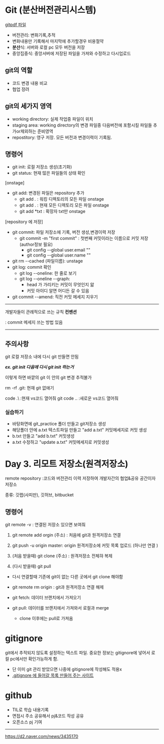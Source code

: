 # Git (분산버전관리시스템)

  [gitpdf 파일](https://git-scm.com/book/ko/v2) 

- 버전관리: 변화기록,추적
- 변화내용만 기록해서 마지막에 추가할경우 비용절약
- **분산**식: 서버와 로컬 pc 모두 버전을 저장 
- 중앙집중식: 중앙서버에 저장된 파일을 가져와 수정하고 다시업로드

## git의 역할
- 코드 변경 내용 비교 
- 협업 장려

## git의 세가지 영역
- working directory: 실제 작업중 파일이 위치
- staging area: working directory의 변경 파일중 다음버전에 포함시킬 파일들 추가or제외하는 준비영역
-  repostitory: 영구 저장. 모든 버전과 변경이력이 기록됨.


## 명령어
- git init: 로컬 저장소 생성(초기화) 
- git status: 현재 많은 파일들의 상태 확인 

[onstage]
- git add: 변경된 파일은 repository 추가
  - git add *.* : 워킹 디렉토리의 모든 파일 onstage
  - git add . : 현재 모든 디렉토리 모든 파일 onstage
  - git add *txt : 확장자 txt만 onstage 
  
[repository 에 저장]
- git commit: 파일 저장소에 기록, 버전 생성,변경이력 저장 
  - git commit -m "first commit" : 첫번째 커밋이라는 이름으로 커밋 저장 (author정보 필요) 
    - git config --global user.email ""
    - git config --global user.name ""
- git rm --cached (파일이름): unstage 
- git log: commit 확인 
    - git log --oneline: 한 줄로 보기
    - git log --oneline --graph: 
        - head 가 가리키는 커밋이 무엇인지 앎
        - 커밋 아이디 알면 어디든 갈 수 있음
- git commit --amend: 직전 커밋 메세지 지우기
---
개발자들이 관례적으로 쓰는 규칙 **컨벤션** 

: commit 메세지 쓰는 방법 있음

---
## 주의사항
git 로컬 저장소 내에 다시 git 만들면 안됨

***ex. git init 다음에 다시 git init 하는거***

이렇게 하면 바깥의 git 이 안의 git 변경 추적불가

rm -rf .git: 현재 git 없애기 

code .\ :현재 vs코드 열어줘
git
code .. :새로운 vs코드 열어줘





### 실습하기
- 바탕화면에 git_practice 폴더 만들고 git저장소 생성
- 해당폴더 안에 a.txt 텍스트파일 만들고 "add a.txt" 커밋메세지로 커밋 생성
- b.txt 만들고 "add b.txt" 커밋생성
- a.txt 수정하고 "update a.txt" 커밋메세지로 커밋생성





# Day 3.  리모트 저장소(원격저장소)

remote repository 
:코드와 버전관리 이력 저장하여 개발자간의 협업&공유 공간이자 저장소

종류: 깃랩(사피만), 깃허브, bitbucket
## 명령어
git remote -v : 연결된 저장소 있으면 보여줘

1. git remote add orgin (주소) : 처음에 git과 원격저장소 연결

2. git push -u origin master: origin 원격저장소에 커밋 목록 업로드 (하나만 연결 )

3. (처음 받을때) git clone (주소) : 원격저장소 전체햐 복제 

4. (다시 받을때) git pull 

- 다시 연결할때 기존에 git이 없는 다른 곳에서 git clone 해야함

- git remote rm origin : git과 원격저장소 연결 해제

- git fetch: 데이터 브랜치에서 가져오기 

- git pull: 데이터를 브랜치에서 가져와서 로컬과 merge
  - clone 이후에는 pull로 가져옴


# gitignore 

git에서 추적되지 않도록 설정하는 텍스트 파일. 중요한 정보는 gitignore에 넣어서 로컬 pc에서만 확인가능하게 함. 
-  단 이미  git 관리 받았으면 나중에 gitignore에 작성해도 적용x 
-  [.gitignore 에 들어갈 목록 만들어 주는 사이트](https://www.toptal.com/developers/gitignore/)


# github
- TIL로 학습 내용기록
- 면접시 주소 공유해서 pj&코드 작성 공유
- 오픈소스 pj 기여 

---

https://d2.naver.com/news/3435170
